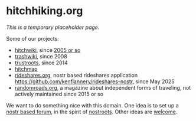 # hitchhiking.org

_This is a temporary placeholder page._

Some of our projects:

* [hitchwiki](https://hitchwiki.org/), since [2005 or so](https://hitchwiki.org/en/Hitchwiki:About#Background)
* [trashwiki](https://trashwiki.org/), since 2008
* [trustroots](https://trustroots.org/), since 2014
* [hitchmap](https://hitchmap.com/)
* [rideshares.org](https://rideshares.org/), nostr based rideshares application https://github.com/kenflannery/rideshares-nostr, since May 2025
* [randomroads.org](https://randomroads.org/), a magazine about independent forms of traveling, not actively maintained since 2015 or so


We want to do something nice with this domain.  One idea is to set up a [nostr based forum](https://github.com/Hitchwiki/hitchhiking.org/issues), in the spirit of [nostroots](https://github.com/Trustroots/nostroots).
Other ideas are [welcome](https://github.com/Hitchwiki/hitchhiking.org/issues/new).

